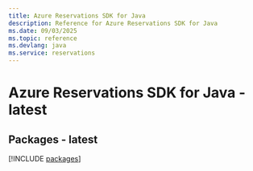 ```yaml
---
title: Azure Reservations SDK for Java
description: Reference for Azure Reservations SDK for Java
ms.date: 09/03/2025
ms.topic: reference
ms.devlang: java
ms.service: reservations
---
```

# Azure Reservations SDK for Java - latest
## Packages - latest
[!INCLUDE [packages](reservations-index.md)]
